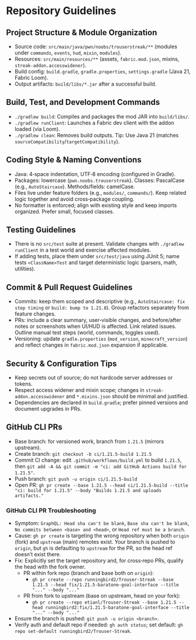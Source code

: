 # Repository Guidelines

## Project Structure & Module Organization
- Source code: `src/main/java/pwn/noobs/trouserstreak/**` (modules under `commands`, `events`, `hud`, `mixin`, `modules`).
- Resources: `src/main/resources/**` (assets, `fabric.mod.json`, mixins, `streak-addon.accesswidener`).
- Build config: `build.gradle`, `gradle.properties`, `settings.gradle` (Java 21, Fabric Loom).
- Output artifacts: `build/libs/*.jar` after a successful build.

## Build, Test, and Development Commands
- `./gradlew build`: Compiles and packages the mod JAR into `build/libs/`.
- `./gradlew runClient`: Launches a Fabric dev client with the addon loaded (via Loom).
- `./gradlew clean`: Removes build outputs.
Tip: Use Java 21 (matches `sourceCompatibility`/`targetCompatibility`).

## Coding Style & Naming Conventions
- Java: 4‑space indentation, UTF‑8 encoding (configured in Gradle).
- Packages: lowercase (`pwn.noobs.trouserstreak`). Classes: PascalCase (e.g., `AutoStaircase`). Methods/fields: camelCase.
- Files live under feature folders (e.g., `modules/`, `commands/`). Keep related logic together and avoid cross‑package coupling.
- No formatter is enforced; align with existing style and keep imports organized. Prefer small, focused classes.

## Testing Guidelines
- There is no `src/test` suite at present. Validate changes with `./gradlew runClient` in a test world and exercise affected modules.
- If adding tests, place them under `src/test/java` using JUnit 5; name tests `<ClassName>Test` and target deterministic logic (parsers, math, utilities).

## Commit & Pull Request Guidelines
- Commits: keep them scoped and descriptive (e.g., `AutoStaircase: fix step timing` or `build: bump to 1.21.8`). Group refactors separately from feature changes.
- PRs: include a clear summary, user‑visible changes, and before/after notes or screenshots when UI/HUD is affected. Link related issues. Outline manual test steps (world, commands, toggles used).
- Versioning: update `gradle.properties` (`mod_version`, `minecraft_version`) and reflect changes in `fabric.mod.json` expansion if applicable.

## Security & Configuration Tips
- Keep secrets out of source; do not hardcode server addresses or tokens.
- Respect access widener and mixin scope; changes in `streak-addon.accesswidener` and `*.mixins.json` should be minimal and justified.
- Dependencies are declared in `build.gradle`; prefer pinned versions and document upgrades in PRs.

## GitHub CLI PRs
- Base branch: for versioned work, branch from `1.21.5` (mirrors upstream).
- Create branch: `git checkout -b ci/1.21.5-build 1.21.5`
- Commit CI change: edit `.github/workflows/build.yml` to build `1.21.5`, then `git add -A && git commit -m "ci: add GitHub Actions build for 1.21.5"`.
- Push branch: `git push -u origin ci/1.21.5-build`
- Open PR: `gh pr create --base 1.21.5 --head ci/1.21.5-build --title "ci: build for 1.21.5" --body "Builds 1.21.5 and uploads artifacts."`

### GitHub CLI PR Troubleshooting
- Symptom: `GraphQL: Head sha can't be blank`, `Base sha can't be blank`, `No commits between <base> and <head>`, or `Head ref must be a branch`.
- Cause: `gh pr create` is targeting the wrong repository when both `origin` (fork) and `upstream` (main) remotes exist. Your branch is pushed to `origin`, but `gh` is defaulting to `upstream` for the PR, so the head ref doesn’t exist there.
- Fix: Explicitly set the target repository and, for cross‑repo PRs, qualify the head with the fork owner.
  - PR within fork repo (branch and base both on `origin`):
    - `gh pr create --repo runningbird2/Trouser-Streak --base 1.21.5 --head fix/1.21.5-baratone-goal-interface --title "..." --body "..."`
  - PR from fork to upstream (base on upstream, head on your fork):
    - `gh pr create --repo etianl/Trouser-Streak --base 1.21.5 --head runningbird2:fix/1.21.5-baratone-goal-interface --title "..." --body "..."`
- Ensure the branch is pushed: `git push -u origin <branch>`.
- Verify auth and default repo if needed: `gh auth status`; set default: `gh repo set-default runningbird2/Trouser-Streak`.
